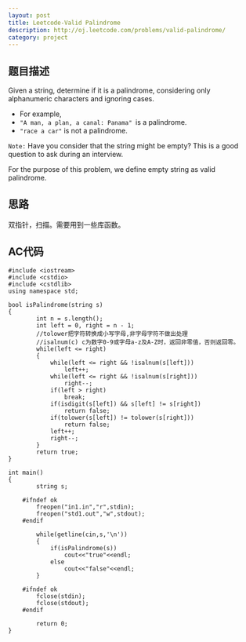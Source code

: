 ```yaml
---
layout: post
title: Leetcode-Valid Palindrome
description: http://oj.leetcode.com/problems/valid-palindrome/
category: project
---
```

## 题目描述
Given a string, determine if it is a palindrome, considering only alphanumeric characters and ignoring cases.

*   For example,
*   `"A man, a plan, a canal: Panama" `is a palindrome.
*   `"race a car"` is not a palindrome.

`Note:`
Have you consider that the string might be empty? This is a good question to ask during an interview.

For the purpose of this problem, we define empty string as valid palindrome.

## 思路
双指针，扫描。需要用到一些库函数。

## AC代码

    #include <iostream>
    #include <cstdio>
    #include <cstdlib>
    using namespace std;
    
    bool isPalindrome(string s)
    {
        	int n = s.length();
        	int left = 0, right = n - 1;
        	//tolower把字符转换成小写字母,非字母字符不做出处理
        	//isalnum(c) c为数字0-9或字母a-z及A-Z时，返回非零值，否则返回零。
        	while(left <= right)
        	{
        		while(left <= right && !isalnum(s[left]))
        			left++;
        		while(left <= right && !isalnum(s[right]))
        			right--;
        		if(left > right)
        			break;
        		if(isdigit(s[left]) && s[left] != s[right])
        			return false;
        		if(tolower(s[left]) != tolower(s[right]))
        			return false;
        		left++;
        		right--;
        	}
        	return true;
    }
    
    int main()
    {
        	string s;
        
        #ifndef ok
        	freopen("in1.in","r",stdin);
        	freopen("std1.out","w",stdout);
        #endif
        
        	while(getline(cin,s,'\n'))
        	{
        		if(isPalindrome(s))
        			cout<<"true"<<endl;
        		else
        			cout<<"false"<<endl;
        	}
        	
        #ifndef ok
        	fclose(stdin);
        	fclose(stdout);
        #endif
        
        	return 0;
    }
    